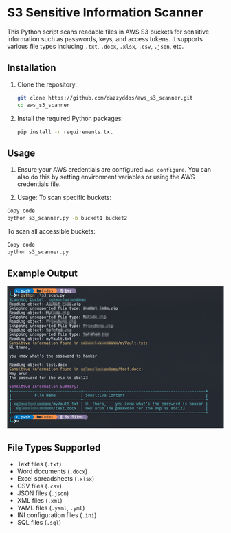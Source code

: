 # S3 Sensitive Information Scanner

This Python script scans readable files in AWS S3 buckets for sensitive information such as passwords, keys, and access tokens. It supports various file types including `.txt`, `.docx`, `.xlsx`, `.csv`, `.json`, etc.

## Installation

1. Clone the repository:
    ```bash
    git clone https://github.com/dazzyddos/aws_s3_scanner.git
    cd aws_s3_scanner
    ```

2. Install the required Python packages:
    ```bash
    pip install -r requirements.txt
    ```

## Usage

1. Ensure your AWS credentials are configured `aws configure`. You can also do this by setting environment variables or using the AWS credentials file.

2. Usage:
   To scan specific buckets:
```bash
Copy code
python s3_scanner.py -b bucket1 bucket2
```
   To scan all accessible buckets:
```bash
Copy code
python s3_scanner.py
```
## Example Output

![](https://raw.githubusercontent.com/dazzyddos/aws_s3_scanner/main/s3scan.png)

## File Types Supported

- Text files (`.txt`)
- Word documents (`.docx`)
- Excel spreadsheets (`.xlsx`)
- CSV files (`.csv`)
- JSON files (`.json`)
- XML files (`.xml`)
- YAML files (`.yaml`, `.yml`)
- INI configuration files (`.ini`)
- SQL files (`.sql`)
